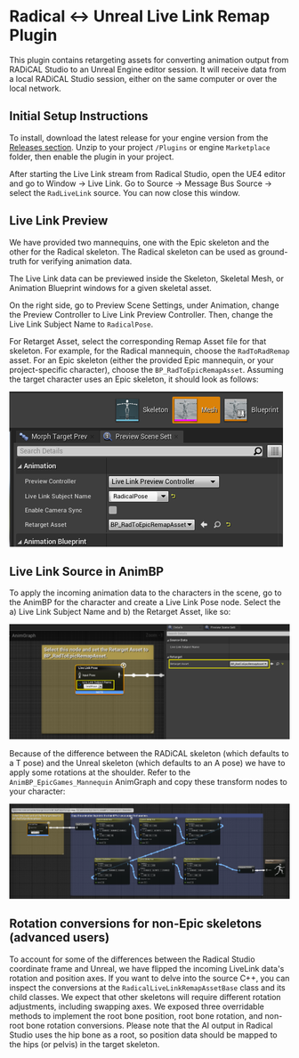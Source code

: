 # Radical <-> Unreal Live Link Remap Plugin

This plugin contains retargeting assets for converting animation output from RADiCAL Studio to an Unreal Engine editor session. It will receive data from a local RADiCAL Studio session, either on the same computer or over the local network.

## Initial Setup Instructions

To install, download the latest release for your engine version from the [Releases section](https://github.com/get-rad/UnrealLiveLinkRemapPlugin/releases). Unzip to your project `/Plugins` or engine `Marketplace` folder, then enable the plugin in your project.

After starting the Live Link stream from Radical Studio, open the UE4 editor and go to Window -> Live Link. Go to Source -> Message Bus Source -> select the `RadLiveLink` source. You can now close this window.

## Live Link Preview

We have provided two mannequins, one with the Epic skeleton and the other for the Radical skeleton. The Radical skeleton can be used as ground-truth for verifying animation data.

The Live Link data can be previewed inside the Skeleton, Skeletal Mesh, or Animation Blueprint windows for a given skeletal asset. 

On the right side, go to Preview Scene Settings, under Animation, change the Preview Controller to Live Link Preview Controller. Then, change the Live Link Subject Name to `RadicalPose`.

For Retarget Asset, select the corresponding Remap Asset file for that skeleton. For example, for the Radical mannequin, choose the `RadToRadRemap` asset. For an Epic skeleton (either the provided Epic mannequin, or your project-specific character), choose the `BP_RadToEpicRemapAsset`. Assuming the target character uses an Epic skeleton, it should look as follows:

![Live Link Preview Setup](GALLERY_IMAGES/LiveLinkPreviewController.png)

## Live Link Source in AnimBP

To apply the incoming animation data to the characters in the scene, go to the AnimBP for the character and create a Live Link Pose node. Select the a) Live Link Subject Name and b) the Retarget Asset, like so:

![Live Link Pose node setup](GALLERY_IMAGES/LiveLinkPose.png)

Because of the difference between the RADiCAL skeleton (which defaults to a T pose) and the Unreal skeleton (which defaults to an A pose) we have to apply some rotations at the shoulder. Refer to the `AnimBP_EpicGames_Mannequin` AnimGraph and copy these transform nodes to your character:

![Transform Bone nodes](GALLERY_IMAGES/TransformBones.png)

## Rotation conversions for non-Epic skeletons (advanced users)

To account for some of the differences between the Radical Studio coordinate frame and Unreal, we have flipped the incoming LiveLink data's rotation and position axes. If you want to delve into the source C++, you can inspect the conversions at the `RadicalLiveLinkRemapAssetBase` class and its child classes. We expect that other skeletons will require different rotation adjustments, including swapping axes. We exposed three overridable methods to implement the root bone position, root bone rotation, and non-root bone rotation conversions. Please note that the AI output in Radical Studio uses the hip bone as a root, so position data should be mapped to the hips (or pelvis) in the target skeleton.
